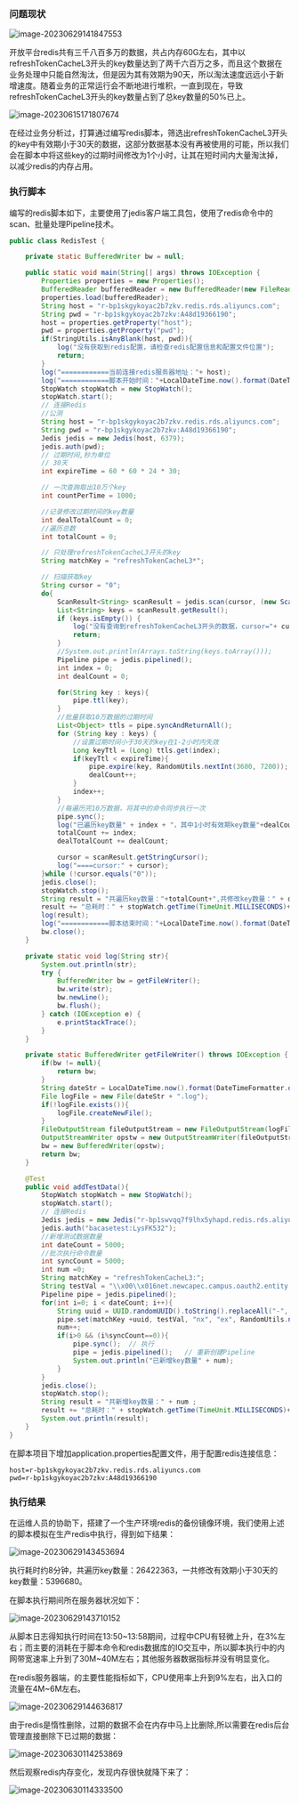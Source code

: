 ### 问题现状

![image-20230629141847553](https://alex-img-1253982387.cos.ap-nanjing.myqcloud.com/Typora-wm/202306291418188.png)

开放平台redis共有三千八百多万的数据，共占内存60G左右，其中以refreshTokenCacheL3开头的key数量达到了两千六百万之多，而且这个数据在业务处理中只能自然淘汰，但是因为其有效期为90天，所以淘汰速度远远小于新增速度。随着业务的正常运行会不断地进行堆积，一直到现在，导致refreshTokenCacheL3开头的key数量占到了总key数量的50%已上。

![image-20230615171807674](https://alex-img-1253982387.cos.ap-nanjing.myqcloud.com/Typora-wm/202306151718750.png)

在经过业务分析过，打算通过编写redis脚本，筛选出refreshTokenCacheL3开头的key中有效期小于30天的数据，这部分数据基本没有再被使用的可能，所以我们会在脚本中将这些key的过期时间修改为1个小时，让其在短时间内大量淘汰掉，以减少redis的内存占用。

### 执行脚本

编写的redis脚本如下，主要使用了jedis客户端工具包，使用了redis命令中的scan、批量处理Pipeline技术。

```java
public class RedisTest {

    private static BufferedWriter bw = null;

    public static void main(String[] args) throws IOException {
        Properties properties = new Properties();
        BufferedReader bufferedReader = new BufferedReader(new FileReader("./application.properties"));
        properties.load(bufferedReader);
        String host = "r-bp1skgykoyac2b7zkv.redis.rds.aliyuncs.com";
        String pwd = "r-bp1skgykoyac2b7zkv:A48d19366190";
        host = properties.getProperty("host");
        pwd = properties.getProperty("pwd");
        if(StringUtils.isAnyBlank(host, pwd)){
            log("没有获取到redis配置，请检查redis配置信息和配置文件位置");
            return;
        }
        log("============当前连接redis服务器地址："+ host);
        log("============脚本开始时间："+LocalDateTime.now().format(DateTimeFormatter.ofPattern("yyyy-MM-dd HH:mm:ss")));
        StopWatch stopWatch = new StopWatch();
        stopWatch.start();
        // 连接Redis
        //公测
        String host = "r-bp1skgykoyac2b7zkv.redis.rds.aliyuncs.com";
        String pwd = "r-bp1skgykoyac2b7zkv:A48d19366190";
        Jedis jedis = new Jedis(host, 6379);
        jedis.auth(pwd);
        // 过期时间,秒为单位
        // 30天
        int expireTime = 60 * 60 * 24 * 30;

        // 一次查詢取出10万个key
        int countPerTime = 1000;

        //记录修改过期时间的key数量
        int dealTotalCount = 0;
        //遍历总数
        int totalCount = 0;

        // 只处理refreshTokenCacheL3开头的key
        String matchKey = "refreshTokenCacheL3*";

        // 扫描获取key
        String cursor = "0";
        do{
            ScanResult<String> scanResult = jedis.scan(cursor, (new ScanParams()).match(matchKey).count(countPerTime));
            List<String> keys = scanResult.getResult();
            if (keys.isEmpty()) {
                log("没有查询到refreshTokenCacheL3开头的数据，cursor="+ cursor);
                return;
            }
            //System.out.println(Arrays.toString(keys.toArray()));
            Pipeline pipe = jedis.pipelined();
            int index = 0;
            int dealCount = 0;

            for(String key : keys){
                pipe.ttl(key);
            }
            //批量获取10万数据的过期时间
            List<Object> ttls = pipe.syncAndReturnAll();
            for (String key : keys) {
                //设置过期时间小于30天的key在1-2小时内失效
                Long keyTtl = (Long) ttls.get(index);
                if(keyTtl < expireTime){
                    pipe.expire(key, RandomUtils.nextInt(3600, 7200));
                    dealCount++;
                }
                index++;
            }
            //每遍历完10万数据，将其中的命令同步执行一次
            pipe.sync();
            log("已遍历key数量" + index + "，其中1小时有效期key数量"+dealCount);
            totalCount += index;
            dealTotalCount += dealCount;

            cursor = scanResult.getStringCursor();
            log("====cursor:" + cursor);
        }while (!cursor.equals("0"));
        jedis.close();
        stopWatch.stop();
        String result = "共遍历key数量："+totalCount+",共修改key数量：" + dealTotalCount +"\n";
        result += "总耗时：" + stopWatch.getTime(TimeUnit.MILLISECONDS)+"ms";
        log(result);
        log("============脚本结束时间："+LocalDateTime.now().format(DateTimeFormatter.ofPattern("yyyy-MM-dd HH:mm:ss")));
        bw.close();
    }

    private static void log(String str){
        System.out.println(str);
        try {
            BufferedWriter bw = getFileWriter();
            bw.write(str);
            bw.newLine();
            bw.flush();
        } catch (IOException e) {
            e.printStackTrace();
        }
    }

    private static BufferedWriter getFileWriter() throws IOException {
        if(bw != null){
            return bw;
        }
        String dateStr = LocalDateTime.now().format(DateTimeFormatter.ofPattern("yyyyMMdd"));
        File logFile = new File(dateStr + ".log");
        if(!logFile.exists()){
            logFile.createNewFile();
        }
        FileOutputStream fileOutputStream = new FileOutputStream(logFile, true);
        OutputStreamWriter opstw = new OutputStreamWriter(fileOutputStream, "UTF-8");
        bw = new BufferedWriter(opstw);
        return bw;
    }

    @Test
    public void addTestData(){
        StopWatch stopWatch = new StopWatch();
        stopWatch.start();
        // 连接Redis
        Jedis jedis = new Jedis("r-bp1swvqq7f9lhx5yhapd.redis.rds.aliyuncs.com", 6379);
        jedis.auth("bacasetest:LysFK532");
        //新增测试数据数量
        int dateCount = 5000;
        //批次执行命令数量
        int syncCount = 5000;
        int num =0;
        String matchKey = "refreshTokenCacheL3:";
        String testVal = "\\x00\\x016net.newcapec.campus.oauth2.entity.pojo.AccessTokenInfo\\xfa\\x01Fnet.newcapec.campus.oauth2.entity.pojo.AccessTokenInfo$AccessTokenType\\x00\\xfd\\xfd\\x00\\x00\\x00\\x00\\x00\\x00\\x00\\x00\\x00\\x00\\x00\\x00\\x00\\x00\\x18@\\x00\\x00\\x00\\x00\\x00\\x00\\x00\\x00\\x00\\x00\\x00\\x01\\x00\\x00\\xff\\xfc\\x0a3823538367\\xfc\\x0567023\\xfc\\x0214\\xfc\\x03142\\xfc\\x0800000000\\xfc\\x0c\\xff\\xb0e\\xff\\x00_\\xffnfNFC\\xff\\x14o\\xff:y\\xff\\xfb|\\xff\\xdf~-T\\xfc\\x06100002\\xfc\\x0b15866874052\\xfc\\x03\\xffAS\\xff\\x07N\\xff\\x8cN\\xfc\\x06100002\\xfc\\x08E3E690BF\\x00\\x00\\x10\\x01\\xfc\\x04base\\xfd\\x00\\x02\\x03\\x00\\x01\\x12java.sql.Timestamp7\\x82(\\xb5\\xbb\\x1cS\\x01\\x00\\x00B\\x00\\x00\\xf6\\x81\\xa1\\x86\\x01\\x00\\xfa\\x011net.newcapec.campus.oauth2.entity.OauthUser$STATE\\x00\\xfc\\x12\\xff\\xd1\\x90\\xff\\xde]\\xff\\x02^\\xff\\xd8\\x9a\\xff\\xb0e\\xff\\x80b\\xff/g\\xff\\xa7N\\xff\\x1aN\\xff\\x00_\\xff\\xd1S\\xff:S\\xff\\xce\\x8f\\xff%f\\xffW\\x8818\\xff\\xf7S\\xfc\\x1291410100721832659Y\\xff\\xfc\\x0b\\xff\\xb0e\\xff\\x00_\\xffnf\\xff5u\\xffP[\\xff\\xa1\\x80\\xff\\xfdN\\xff\\x09g\\xffP\\x96\\xfflQ\\xff\\xf8S\\xfc\\x16lihaofeng@newcapec.net\\xfc\\x0b13140199391\\xfc e10adc3949ba59abbe56e057f20f883e\\xfc\\x08Newcapec\\xfc\\x06100000\\x00\\xfd\\xfc\\x03485\\xfc\\x08\\xff-N\\xff\\x9fS\\xff\\x9cQ\\xff\\x1aN\\xff'Y\\xfff[\\xfflQ\\xffKm\\xfc\\x0b13183009652\\xfc\\x0816550288\\x00\\x00\\xfd \\x00\\x01Z\\xfa\\x013net.newcapec.campus.oauth2.entity.Client$AUDIT_TYPE\\x00\\xfa\\x015net.newcapec.campus.oauth2.entity.Client$CLIENT_STATE\\x01\\x00\\xff\\xea\\x037\\x82\\x88 jGr\\x01\\x00\\x00B\\x00\\x00\\xf6\\x81\\xa1\\x86\\x01\\x00\\xfc 503dca8675774e34b945ca06a6e267af\\xfc\\x09\\xff-N\\xff\\xf6\\x94app\\xffL]\\xffeQh5\\xfc 57193E617C1570DAC431F20E7CFEA87F\\xfc9https://exiaoyuan.17wanxiao.com:7778/ecardh5/bootcallback\\xff\\xff\\xff\\xff\\xff\\xff\\xfc\\x00\\xfc\\x06100000\\x00\\xfa\\x019net.newcapec.campus.ifaceserver.utils.Constants$GrantType\\x01\\xf6\\x82\\xc8\"\\xfc\\xd7\\x88\\x01\\x00\\x00\\xff\\xfc 5dd42fbe772a99433fbaffc062c79ee3\\xfc sGA2c2vwelRnyE4HHcJ/oUc4vLMMU9eD\\x00";
        Pipeline pipe = jedis.pipelined();
        for(int i=0; i < dateCount; i++){
            String uuid = UUID.randomUUID().toString().replaceAll("-", "");
            pipe.set(matchKey +uuid, testVal, "nx", "ex", RandomUtils.nextInt(60 * 60 * 24 * 20, 60 * 60 * 24 * 40));
            num++;
            if(i>0 && (i%syncCount==0)){
                pipe.sync();  // 执行
                pipe = jedis.pipelined();   // 重新创建Pipeline
                System.out.println("已新增key数量" + num);
            }
        }
        jedis.close();
        stopWatch.stop();
        String result = "共新增key数量：" + num ;
        result += "总耗时：" + stopWatch.getTime(TimeUnit.MILLISECONDS)+"ms";
        System.out.println(result);
    }
}
```

在脚本项目下增加application.properties配置文件，用于配置redis连接信息：

```properties
host=r-bp1skgykoyac2b7zkv.redis.rds.aliyuncs.com
pwd=r-bp1skgykoyac2b7zkv:A48d19366190
```

### 执行结果

在运维人员的协助下，搭建了一个生产环境redis的备份镜像环境，我们使用上述的脚本模拟在生产redis中执行，得到如下结果：

![image-20230629143453694](https://alex-img-1253982387.cos.ap-nanjing.myqcloud.com/Typora-wm/202306291434737.png)

执行耗时约8分钟，共遍历key数量：26422363，一共修改有效期小于30天的key数量：5396680。

在脚本执行期间所在服务器状况如下：

![image-20230629143710152](https://alex-img-1253982387.cos.ap-nanjing.myqcloud.com/Typora-wm/202306291437192.png)

从脚本日志得知执行时间在13:50~13:58期间，过程中CPU有轻微上升，在3%左右；而主要的消耗在于脚本命令和redis数据库的IO交互中，所以脚本执行中的内网带宽速率上升到了30M~40M左右；其他服务器数据指标并没有明显变化。

在redis服务器端，的主要性能指标如下，CPU使用率上升到9%左右，出入口的流量在4M~6M左右。

![image-20230629144636817](https://alex-img-1253982387.cos.ap-nanjing.myqcloud.com/Typora-wm/202306291446861.png)

由于redis是惰性删除，过期的数据不会在内存中马上比删除,所以需要在redis后台管理直接删除下已过期的数据：

![image-20230630114253869](https://alex-img-1253982387.cos.ap-nanjing.myqcloud.com/Typora-wm/202306301143242.png)

然后观察redis内存变化，发现内存很快就降下来了：

![image-20230630114333500](https://alex-img-1253982387.cos.ap-nanjing.myqcloud.com/Typora-wm/202306301143593.png)
